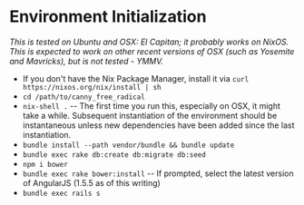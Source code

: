 # Environment Initialization
*This is tested on Ubuntu and OSX: El Capitan; it probably works on NixOS.  This is expected to work on other recent
versions of OSX (such as Yosemite and Mavricks), but is not tested - YMMV.*

- If you don't have the Nix Package Manager, install it via `curl https://nixos.org/nix/install | sh`
- `cd /path/to/canny_free_radical`
- `nix-shell .` -- The first time you run this, especially on OSX, it might take a while.  Subsequent instantiation of the environment should be instantaneous unless new dependencies have been added since the last instantiation.
- `bundle install --path vendor/bundle && bundle update`
- `bundle exec rake db:create db:migrate db:seed`
- `npm i bower`
- `bundle exec rake bower:install` -- If prompted, select the latest version of AngularJS (1.5.5 as of this writing)
- `bundle exec rails s`
